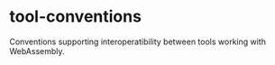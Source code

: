 # tool-conventions
Conventions supporting interoperatibility between tools working with WebAssembly.
